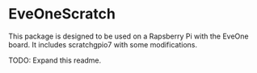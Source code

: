 # EveOneScratch

This package is designed to be used on a Rapsberry Pi with the EveOne board. It includes scratchgpio7 with some modifications.

TODO: Expand this readme.
